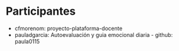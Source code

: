 # Participantes

- cfmorenom: proyecto-plataforma-docente
- pauladgarcia: Autoevaluación y guia emocional diaria - github: paula0115
